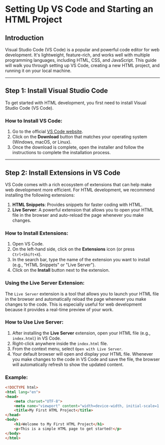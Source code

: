 # Setting Up VS Code and Starting an HTML Project

## Introduction

Visual Studio Code (VS Code) is a popular and powerful code editor for web development. It's lightweight, feature-rich, and works well with multiple programming languages, including HTML, CSS, and JavaScript. This guide will walk you through setting up VS Code, creating a new HTML project, and running it on your local machine.

---

## Step 1: Install Visual Studio Code

To get started with HTML development, you first need to install Visual Studio Code (VS Code).

### How to Install VS Code:

1. Go to the official [VS Code website](https://code.visualstudio.com/).
2. Click on the **Download** button that matches your operating system (Windows, macOS, or Linux).
3. Once the download is complete, open the installer and follow the instructions to complete the installation process.

---

## Step 2: Install Extensions in VS Code

VS Code comes with a rich ecosystem of extensions that can help make web development more efficient. For HTML development, we recommend installing the following extensions:

1. **HTML Snippets**: Provides snippets for faster coding with HTML.
2. **Live Server**: A powerful extension that allows you to open your HTML file in the browser and auto-reload the page whenever you make changes.

### How to Install Extensions:

1. Open VS Code.
2. On the left-hand side, click on the **Extensions** icon (or press `Ctrl+Shift+X`).
3. In the search bar, type the name of the extension you want to install (e.g., "HTML Snippets" or "Live Server").
4. Click on the **Install** button next to the extension.

### Using the Live Server Extension:

The `Live Server` extension is a tool that allows you to launch your HTML file in the browser and automatically reload the page whenever you make changes to the code. This is especially useful for web development because it provides a real-time preview of your work.

### How to Use Live Server:

1. After installing the **Live Server** extension, open your HTML file (e.g., `index.html`) in VS Code.
2. Right-click anywhere inside the `index.html` file.
3. From the context menu, select `Open with Live Server`.
4. Your default browser will open and display your HTML file. Whenever you make changes to the code in VS Code and save the file, the browser will automatically refresh to show the updated content.

### Example:
```html
<!DOCTYPE html>
<html lang="en">
<head>
    <meta charset="UTF-8">
    <meta name="viewport" content="width=device-width, initial-scale=1.0">
    <title>My First HTML Project</title>
</head>
<body>
    <h1>Welcome to My First HTML Project</h1>
    <p>This is a simple HTML page to get started!</p>
</body>
</html>
```